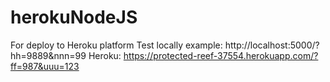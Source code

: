 # herokuNodeJS
For deploy to Heroku platform
Test locally example:
http://localhost:5000/?hh=9889&nnn=99
Heroku:
https://protected-reef-37554.herokuapp.com/?ff=987&uuu=123
